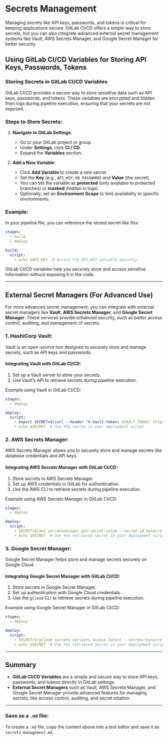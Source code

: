 # Secrets Management

Managing secrets like API keys, passwords, and tokens is critical for keeping applications secure. GitLab CI/CD offers a simple way to store secrets, but you can also integrate advanced external secret management systems like Vault, AWS Secrets Manager, and Google Secret Manager for better security.

## Using GitLab CI/CD Variables for Storing API Keys, Passwords, Tokens

### Storing Secrets in GitLab CI/CD Variables
GitLab CI/CD provides a secure way to store sensitive data such as API keys, passwords, and tokens. These variables are encrypted and hidden from logs during pipeline execution, ensuring that your secrets are not exposed.

### Steps to Store Secrets:

1. **Navigate to GitLab Settings**:
   - Go to your GitLab project or group.
   - Under **Settings**, click **CI / CD**.
   - Expand the **Variables** section.

2. **Add a New Variable**:
   - Click **Add Variable** to create a new secret.
   - Set the **Key** (e.g., `API_KEY`, `DB_PASSWORD`) and **Value** (the secret).
   - You can set the variable as **protected** (only available to protected branches) or **masked** (hidden in logs).
   - Optionally, set an **Environment Scope** to limit availability to specific environments.

### Example:

In your pipeline file, you can reference the stored secret like this:

```yaml
stages:
  - build
  - deploy

build:
  script:
    - echo $API_KEY  # Access the API_KEY variable securely
```

GitLab CI/CD variables help you securely store and access sensitive information without exposing it in the code.

---

## External Secret Managers (For Advanced Use)

For more advanced secret management, you can integrate with external secret managers like **Vault**, **AWS Secrets Manager**, and **Google Secret Manager**. These services provide enhanced security, such as better access control, auditing, and management of secrets.

### 1. **HashiCorp Vault**:
Vault is an open-source tool designed to securely store and manage secrets, such as API keys and passwords.

#### Integrating Vault with GitLab CI/CD:
1. Set up a Vault server to store your secrets.
2. Use Vault’s API to retrieve secrets during pipeline execution.

Example using Vault in GitLab CI/CD:

```yaml
stages:
  - deploy

deploy:
  script:
    - export SECRET=$(curl --header "X-Vault-Token: $VAULT_TOKEN" https://vault.example.com/v1/secret/data/myapp | jq -r '.data.data.mysecret')
    - echo $SECRET  # Use the secret in your deployment script
```

### 2. **AWS Secrets Manager**:
AWS Secrets Manager allows you to securely store and manage secrets like database credentials and API keys.

#### Integrating AWS Secrets Manager with GitLab CI/CD:
1. Store secrets in AWS Secrets Manager.
2. Set up AWS credentials in GitLab for authentication.
3. Use the AWS CLI to retrieve secrets during pipeline execution.

Example using AWS Secrets Manager in GitLab CI/CD:

```yaml
stages:
  - deploy

deploy:
  script:
    - SECRET=$(aws secretsmanager get-secret-value --secret-id mysecret --query SecretString --output text)
    - echo $SECRET  # Use the retrieved secret in your deployment script
```

### 3. **Google Secret Manager**:
Google Secret Manager helps store and manage secrets securely on Google Cloud.

#### Integrating Google Secret Manager with GitLab CI/CD:
1. Store secrets in Google Secret Manager.
2. Set up authentication with Google Cloud credentials.
3. Use the `gcloud` CLI to retrieve secrets during pipeline execution.

Example using Google Secret Manager in GitLab CI/CD:

```yaml
stages:
  - deploy

deploy:
  script:
    - SECRET=$(gcloud secrets versions access latest --secret="mysecret")
    - echo $SECRET  # Use the retrieved secret in your deployment script
```

---

## Summary

- **GitLab CI/CD Variables** are a simple and secure way to store API keys, passwords, and tokens directly in GitLab settings.
- **External Secret Managers** such as Vault, AWS Secrets Manager, and Google Secret Manager provide advanced features for managing secrets, like access control, auditing, and secret rotation.

---

### Save as a `.md` file:
To create a `.md` file, copy the content above into a text editor and save it as `secrets-management.md`.
